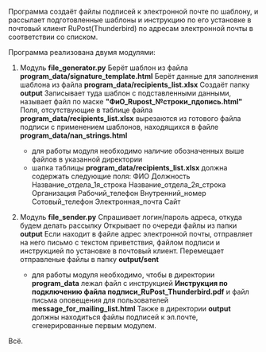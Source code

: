 Программа создаёт файлы подписей к электронной почте по шаблону, и рассылает подготовленные шаблоны и инструкцию по его установке в почтовый клиент RuPost(Thunderbird) 
по адресам электронной почты в соответствии со списком.

Программа реализована двумя модулями:
1. Модуль **file_generator.py**
   Берёт шаблон из файла **program_data/signature_template.html**
   Берёт данные для заполнения шаблона из файла **program_data/recipients_list.xlsx**
   Создаёт папку **output**
   Записывает туда шаблон с подставленными данными, называет файл по маске **"ФиО_Rupost_№строки_пдопись.html"**
   Поля, отсутствующие в таблице файла **program_data/recipients_list.xlsx** вырезаются из готового файла подписи с применением шаблонов, находящихся в файле **program_data/nan_strings.html**
   * для работы модуля необходимо наличие обозначенных выше файлов в указанной директории
   * шапка таблицы **program_data/recipients_list.xlsx** должна содержать следующие поля:
      ФИО	Должность	Название_отдела_1я_строка	Название_отдела_2я_строка	Организация	Рабочий_телефон	Внутренний_номер	Сотовый_телефон	Электронная_почта	Сайт

2. Модуль **file_sender.py**
   Спрашивает логин/пароль адреса, откуда будем делать рассылку
   Открывает по очереди файлы из папки **output**
   Если находит в файле адрес электронной почты, отправляет на него письмо с текстом приветствия, файлом подписи и инструкцией по установке в почтовый клиент. Перемещает отправленые файлы в папку **output/sent**
   * для работы модуля необходимо, чтобы в директории **program_data** лежал файл с инструкцией **Инструкция по подключению файла подписи_RuPost_Thunderbird.pdf** и файл письма оповещения для пользователей **message_for_mailing_list.html**  Также в директории **output** должны находиться файлы подписей к эл.почте, сгенерированные первым модулем.

Всё. 
